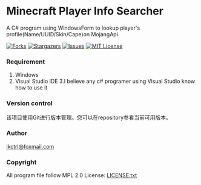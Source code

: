 # Minecraft Player Info Searcher

A C# program using WindowsForm to lookup player's profile(Name/UUID/Skin/Cape)on MojangApi

[![Forks][forks-shield]][forks-url]
[![Stargazers][stars-shield]][stars-url]
[![Issues][issues-shield]][issues-url]
[![MIT License][license-shield]][license-url]

### Requirement

1. Windows
2. Visual Studio IDE
3.I believe any c# programer using Visual Studio know how to use it

### Version control

该项目使用Git进行版本管理。您可以在repository参看当前可用版本。

### Author

lkctrl@foxmail.com

### Copyright

All program file follow MPL 2.0 License:  [LICENSE.txt](https://github.com/lkctrl/Minecraft-Player-Info-Searcher/blob/master/LICENSE.txt)

<!-- links -->
[your-project-path]:lkctrl/Minecraft-Player-Info-Searcher
[forks-shield]: https://img.shields.io/github/forks/lkctrl/Minecraft-Player-Info-Searcher.svg?style=flat-square
[forks-url]: https://github.com/lkctrl/Minecraft-Player-Info-Searcher/network/members
[stars-shield]: https://img.shields.io/github/stars/lkctrl/Minecraft-Player-Info-Searcher.svg?style=flat-square
[stars-url]: https://github.com/lkctrl/Minecraft-Player-Info-Searcher/stargazers
[issues-shield]: https://img.shields.io/github/issues/lkctrl/Minecraft-Player-Info-Searcher.svg?style=flat-square
[issues-url]: https://img.shields.io/github/issues/lkctrl/Minecraft-Player-Info-Searcher.svg
[license-shield]: https://img.shields.io/github/license/lkctrl/Minecraft-Player-Info-Searcher.svg?style=flat-square
[license-url]: https://github.com/lkctrl/Minecraft-Player-Info-Searcher/blob/master/LICENSE.txt
